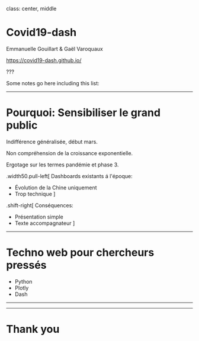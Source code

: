 class: center, middle

# Covid19-dash

Emmanuelle Gouillart & Gaël Varoquaux

https://covid19-dash.github.io/


???

Some notes go here including this list:


---

# Pourquoi: Sensibiliser le grand public

Indifférence généralisée, début mars.

Non compréhension de la croissance exponentielle.

Ergotage sur les termes pandémie et phase 3.

.width50.pull-left[
Dashboards existants á l'époque:

* Évolution de la Chine uniquement
* Trop technique
]

.shift-right[
Conséquences:

* Présentation simple
* Texte accompagnateur
]

---

# Techno web pour chercheurs pressés

* Python
* Plotly
* Dash


---


---
# Thank you



